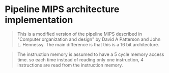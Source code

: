 # Pipeline MIPS architecture implementation
>This is a modified version of the pipeline MIPS described in "Computer organization and design" by David A Patterson and John L. Hennessy. The main difference is that this is a 16 bit architecture.

>The instruction memory is assumed to have a 5 cycle memory access time. so each time instead of reading only one instruction, 4 instructions are read from the instruction memory.